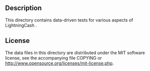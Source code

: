 Description
------------

This directory contains data-driven tests for various aspects of LightningCash .

License
--------

The data files in this directory are distributed under the MIT software
license, see the accompanying file COPYING or
http://www.opensource.org/licenses/mit-license.php.

